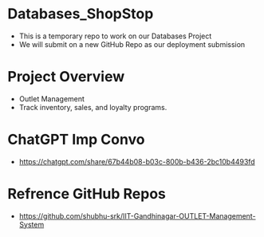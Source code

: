 # Databases_ShopStop

- This is a temporary repo to work on our Databases Project
- We will submit on a new GitHub Repo as our deployment submission

# Project Overview
- Outlet Management	
- Track inventory, sales, and loyalty programs.

# ChatGPT Imp Convo
- https://chatgpt.com/share/67b44b08-b03c-800b-b436-2bc10b4493fd

# Refrence GitHub Repos
- https://github.com/shubhu-srk/IIT-Gandhinagar-OUTLET-Management-System
